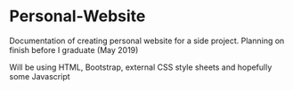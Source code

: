 # Personal-Website

Documentation of creating personal website for a side project. Planning on finish before I graduate (May 2019)

Will be using HTML, Bootstrap, external CSS style sheets and hopefully some Javascript
